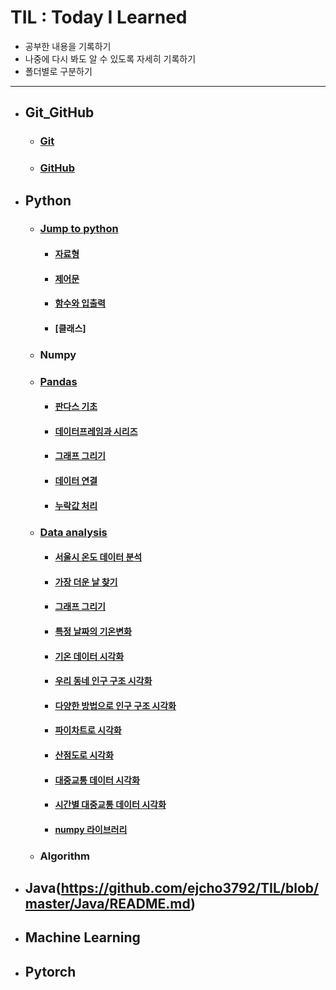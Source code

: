 # TIL : Today I Learned

* 공부한 내용을 기록하기
* 나중에 다시 봐도 알 수 있도록 자세히 기록하기
* 폴더별로 구분하기
---
* ## Git_GitHub
    * ### [Git](https://github.com/ejcho3792/TIL/blob/master/Git_GitHub/git_vscode.md)
    * ### [GitHub](https://github.com/ejcho3792/TIL/blob/master/Git_GitHub/github.md)

* ## Python
    * ### [Jump to python]()
        * #### [자료형](https://github.com/ejcho3792/TIL/blob/master/Python/Jump_to_python/Data_type.ipynb)
        * #### [제어문](https://github.com/ejcho3792/TIL/blob/master/Python/Jump_to_python/If_while_for.ipynb)
        * #### [함수와 입출력](https://github.com/ejcho3792/TIL/blob/master/Python/Jump_to_python/Func_input_output.ipynb)
        * #### [클래스]

    * ### Numpy
    * ### [Pandas](https://github.com/ejcho3792/TIL/blob/master/Python/Pandas/README.md)
        * #### [판다스 기초](https://github.com/ejcho3792/TIL/blob/master/Python/Pandas/pandas_basic_2.ipynb)
        * #### [데이터프레임과 시리즈](https://github.com/ejcho3792/TIL/blob/master/Python/Pandas/pandas_basic_3.ipynb)
        * #### [그래프 그리기](https://github.com/ejcho3792/TIL/blob/master/Python/Pandas/pandas_basic_4.ipynb)
        * #### [데이터 연결](https://github.com/ejcho3792/TIL/blob/master/Python/Pandas/pandas_basic_5.ipynb)
        * #### [누락값 처리](https://github.com/ejcho3792/TIL/blob/master/Python/Pandas/pandas_basic_6.ipynb)

    * ### [Data analysis](https://github.com/ejcho3792/TIL/blob/master/Data_analysis_python/README.md)
        * #### [서울시 온도 데이터 분석](https://github.com/ejcho3792/TIL/blob/master/Data_analysis_python/DA01_seoul_temperature/DA02_Seoul_temp_analysis.ipynb)
        * #### [가장 더운 날 찾기](https://github.com/ejcho3792/TIL/blob/master/Data_analysis_python/DA01_seoul_temperature/DA03_Seoul_max_temp.ipynb)
        * #### [그래프 그리기](https://github.com/ejcho3792/TIL/blob/master/Data_analysis_python/DA02_visualization/DA04_graph_style.ipynb)
        * #### [특정 날짜의 기온변화](https://github.com/ejcho3792/TIL/blob/master/Data_analysis_python/DA02_visualization/DA05_oneday_temperature.ipynb)
        * #### [기온 데이터 시각화](https://github.com/ejcho3792/TIL/blob/master/Data_analysis_python/DA02_visualization/DA06_tmp_data_visualization.ipynb)
        * #### [우리 동네 인구 구조 시각화](https://github.com/ejcho3792/TIL/blob/master/Data_analysis_python/DA03_population/DA07_population_visualization.ipynb)
        * #### [다양한 방법으로 인구 구조 시각화](https://github.com/ejcho3792/TIL/blob/master/Data_analysis_python/DA03_population/DA08_population_barplot.ipynb)   
        * #### [파이차트로 시각화](https://github.com/ejcho3792/TIL/blob/master/Data_analysis_python/DA03_population/DA09_population_pie_chart.ipynb)
        * #### [산점도로 시각화](https://github.com/ejcho3792/TIL/blob/master/Data_analysis_python/DA03_population/DA10_population_scatter.ipynb)
        * #### [대중교통 데이터 시각화](https://github.com/ejcho3792/TIL/blob/master/Data_analysis_python/DA04_transport/DA11_transport_visualization.ipynb)
        * #### [시간별 대중교통 데이터 시각화](https://github.com/ejcho3792/TIL/blob/master/Data_analysis_python/DA04_transport/DA12_transport_time_visualization.ipynb)
        * #### [numpy 라이브러리](https://github.com/ejcho3792/TIL/blob/master/Data_analysis_python/DA05_python_library/DA13_Numpy_library.ipynb)
    * ### Algorithm

* ## Java(https://github.com/ejcho3792/TIL/blob/master/Java/README.md)

* ## Machine Learning

* ## Pytorch
